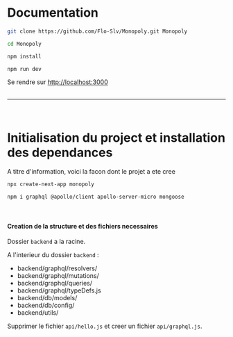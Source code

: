 # Documentation
```sh
git clone https://github.com/Flo-Slv/Monopoly.git Monopoly
```
```sh
cd Monopoly
```
```sh
npm install
```
```sh
npm run dev
```
Se rendre sur <a href='http://localhost:3000'>http://localhost:3000</a>
<br /><br />

---
<br />

# Initialisation du project et installation des dependances
A titre d'information, voici la facon dont le projet a ete cree
```sh
npx create-next-app monopoly
```
```sh
npm i graphql @apollo/client apollo-server-micro mongoose
```
<br />

#### Creation de la structure et des fichiers necessaires
Dossier `backend` a la racine.

A l'interieur du dossier `backend` :
- backend/graphql/resolvers/
- backend/graphql/mutations/
- backend/graphql/queries/
- backend/graphql/typeDefs.js
- backend/db/models/
- backend/db/config/
- backend/utils/

Supprimer le fichier `api/hello.js` et creer un fichier `api/graphql.js`.
